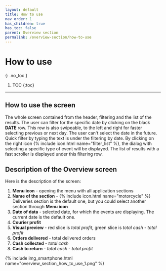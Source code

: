 ```yaml
---
layout: default
title: How to use
nav_order: 1
has_children: true
has_toc: false
parent: Overview section
permalink: /overview-section/how-to-use
---
```


# How to use
{: .no_toc }

1. TOC
{:toc}

---

## How to use the screen
The whole screen contained from the header, filtering and the list of the results. The user can filter for the specific date by clicking on the black **DATE** row. This row is also swipeable, to the left and right for faster selecting previous or next day. The user can't select the date in the future. Quick filter by typing the text is under the filtering by date. By clicking on the right icon {% include icon.html name="filter_list" %}, the dialog with selecting a specific type of event will be displayed. The list of results with a fast scroller is displayed under this filtering row.

## Description of the Overview screen
Here is the description of the screen:
1. **Menu icon** - opening the menu with all application sections
1. **Name of the section** - {% include icon.html name="motorcycle" %} Deliveries section is the default one, but you could select another section through **Menu icon**
1. **Date of data** - selected date, for which the events are displaying. The current date is the default one.
1. **Courier profit**
1. **Visual preview** - red slice is <span class="text-red-200">_total profit_</span>, green slice is <span class="text-green-200">_total cash - total profit_</span>
1. **Orders delivered** - total delivered orders
1. **Cash collected** - _total cash_
1. **Cash to return** - _total cash - total profit_

{% include img_smartphone.html name="overview_section_how_to_use_1.png" %}